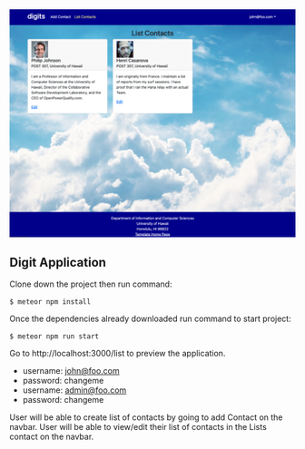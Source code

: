 <img src="doc/digit.png">

## Digit Application
Clone down the project then run command:

```
$ meteor npm install
```
Once the dependencies already downloaded run command to start project:
```
$ meteor npm run start
```

Go to http://localhost:3000/list to preview the application.

* username: john@foo.com
* password: changeme
* username: admin@foo.com
* password: changeme

User will be able to create list of contacts by going to add Contact on the navbar.
User will be able to view/edit their list of contacts in the Lists contact on the navbar.


[//]: # (![]&#40;https://github.com/ics-software-engineering/meteor-application-template-react/raw/main/doc/landing-page.png&#41;)

[//]: # ()
[//]: # (meteor-application-template-react is a sample Meteor 2.9 application that illustrates: )

[//]: # ()
[//]: # (  * A standard directory layout using 'imports/' as recommended in the [Meteor Guide]&#40;https://guide.meteor.com/structure.html&#41;)

[//]: # (  * [Bootstrap 5 React]&#40;https://react-bootstrap.github.io/&#41; for user interface.)

[//]: # (  * [Uniforms]&#40;https://uniforms.tools/&#41; for form development.)

[//]: # (  * [alanning:roles]&#40;https://github.com/alanning/meteor-roles&#41; to implement a special "Admin" user.)

[//]: # (  * Authorization, authentication, and registration using built-in Meteor packages.)

[//]: # (  * Initialization of users and data from a settings file.)

[//]: # (  * Alerts regarding success or failure of DB updates using [Sweet Alert]&#40;https://sweetalert.js.org/&#41;.)

[//]: # (  * Quality assurance using [ESLint]&#40;http://eslint.org&#41; with packages to partially enforce the [Meteor Coding Standards]&#40;https://guide.meteor.com/code-style.html&#41; and the [AirBnB Javascript Style Guide]&#40;https://github.com/airbnb/javascript&#41;.)

[//]: # ()
[//]: # (The goal of this template is to help you get quickly started doing Meteor development by providing a reasonable directory structure for development and deployment, a set of common extensions to the core framework, and boilerplate code to implement basic page display, navigation, forms, roles, and collection manipulation.)

[//]: # ()
[//]: # (To keep this codebase simple and small, some important capabilities are intentionally excluded from this template:)

[//]: # ()
[//]: # (  * Unit Testing.)

[//]: # (  * Security &#40;meteor-application-template-react enables the insecure packages&#41;)

[//]: # (  * Deployment)

[//]: # ()
[//]: # (Examples of the these capabilities will be provided elsewhere.)

[//]: # ()
[//]: # (## Installation)

[//]: # ()
[//]: # (First, [install Meteor]&#40;https://www.meteor.com/install&#41;.)

[//]: # ()
[//]: # (Second, go to [https://github.com/ics-software-engineering/meteor-application-template-react]&#40;https://github.com/ics-software-engineering/meteor-application-template-react&#41;, and click the "Use this template" button. Complete the dialog box to create a new repository that you own that is initialized with this template's files.)

[//]: # ()
[//]: # (Third, go to your newly created repository, and click the "Clone or download" button to download your new GitHub repo to your local file system.  Using [GitHub Desktop]&#40;https://desktop.github.com/&#41; is a great choice if you use MacOS or Windows.)

[//]: # ()
[//]: # (Fourth, cd into the app/ directory of your local copy of the repo, and install third party libraries with:)

[//]: # ()
[//]: # (```)

[//]: # ($ meteor npm install)

[//]: # (```)

[//]: # ()
[//]: # (## Running the system)

[//]: # ()
[//]: # (Once the libraries are installed, you can run the application by invoking the "start" script in the [package.json file]&#40;https://github.com/ics-software-engineering/meteor-application-template-react/blob/master/app/package.json&#41;:)

[//]: # ()
[//]: # (```)

[//]: # ($ meteor npm run start)

[//]: # (```)

[//]: # ()
[//]: # (The first time you run the app, it will create some default users and data. Here is the output:)

[//]: # ()
[//]: # (```)

[//]: # ( meteor npm run start )

[//]: # ()
[//]: # (> meteor-application-template-react@ start /Users/carletonmoore/GitHub/ICS314/meteor-application-template-react/app)

[//]: # (> meteor --no-release-check --exclude-archs web.browser.legacy,web.cordova --settings ../config/settings.development.json)

[//]: # ()
[//]: # ([[[[[ ~/GitHub/ICS314/meteor-application-template-react/app ]]]]])

[//]: # ()
[//]: # (=> Started proxy.                             )

[//]: # (=> Started HMR server.                        )

[//]: # (=> Started MongoDB.                           )

[//]: # (I20220529-12:09:18.384&#40;-10&#41;? Creating the default user&#40;s&#41;)

[//]: # (I20220529-12:09:18.389&#40;-10&#41;?   Creating user admin@foo.com.)

[//]: # (I20220529-12:09:18.453&#40;-10&#41;?   Creating user john@foo.com.)

[//]: # (I20220529-12:09:18.515&#40;-10&#41;? Creating default data.)

[//]: # (I20220529-12:09:18.515&#40;-10&#41;?   Adding: Basket &#40;john@foo.com&#41;)

[//]: # (I20220529-12:09:18.599&#40;-10&#41;?   Adding: Bicycle &#40;john@foo.com&#41;)

[//]: # (I20220529-12:09:18.600&#40;-10&#41;?   Adding: Banana &#40;admin@foo.com&#41;)

[//]: # (I20220529-12:09:18.601&#40;-10&#41;?   Adding: Boogie Board &#40;admin@foo.com&#41;)

[//]: # (I20220529-12:09:18.773&#40;-10&#41;? Monti APM: completed instrumenting the app)

[//]: # (=> Started your app.)

[//]: # ()
[//]: # (=> App running at: http://localhost:3000/)

[//]: # (```)

[//]: # ()
[//]: # (Periodically, you might see `Error starting Mongo &#40;2 tries left&#41;: Cannot run replSetReconfig because the node is currently updating its configuration` after the `=> Started HMR server.`. It doesn't seem to be a problem since the MongoDB does start.)

[//]: # ()
[//]: # (### Viewing the running app)

[//]: # ()
[//]: # (If all goes well, the template application will appear at [http://localhost:3000]&#40;http://localhost:3000&#41;.  You can login using the credentials in [settings.development.json]&#40;https://github.com/ics-software-engineering/meteor-application-template-react/blob/main/config/settings.development.json&#41;, or else register a new account.)

[//]: # ()
[//]: # (### ESLint)

[//]: # ()
[//]: # (You can verify that the code obeys our coding standards by running ESLint over the code in the imports/ directory with:)

[//]: # ()
[//]: # (```)

[//]: # (meteor npm run lint)

[//]: # (```)

[//]: # ()
[//]: # (## Walkthrough)

[//]: # ()
[//]: # (The following sections describe the major features of this template.)

[//]: # ()
[//]: # (### Directory structure)

[//]: # ()
[//]: # (The top-level directory structure is:)

[//]: # ()
[//]: # (```)

[//]: # (.github     # holds the GitHub Continuous Integration action and Issue template.)

[//]: # (app/        # holds the Meteor application sources)

[//]: # (config/     # holds configuration files, such as settings.development.json)

[//]: # (doc/        # holds developer documentation, user guides, etc.)

[//]: # (.gitignore  # don't commit IntelliJ project files, node_modules, and settings.production.json)

[//]: # (```)

[//]: # ()
[//]: # (This structure separates documentation files &#40;such as screenshots&#41; and configuration files &#40;such as the settings files&#41; from the actual Meteor application.)

[//]: # ()
[//]: # (The app/ directory has this structure:)

[//]: # ()
[//]: # (```)

[//]: # (.deploy/)

[//]: # (  .gitignore     # don't commit mup.js or settings.json)

[//]: # (  mup.sample.js  # sample mup.js file used for deploying the application)

[//]: # (  settings.sample.json # sample settings file)

[//]: # (  )
[//]: # (client/)

[//]: # (  main.html      # The boilerplate HTML with a "root" div to be manipulated by React.)

[//]: # (  main.js        # import startup files.)

[//]: # ()
[//]: # (imports/)

[//]: # (  api/           # Define collections)

[//]: # (    stuff/       # The Stuffs collection definition)

[//]: # (  startup/       # Define code to run when system starts up &#40;client-only, server-only, both&#41;)

[//]: # (    client/)

[//]: # (    server/)

[//]: # (  ui/)

[//]: # (    components/  # Contains page elements, some of which could appear on multiple pages.)

[//]: # (    layouts/     # Contains top-level layout &#40;<App> component&#41;.)

[//]: # (    pages/       # Contains components for each page.)

[//]: # ()
[//]: # (node_modules/    # managed by npm)

[//]: # ()
[//]: # (public/          # static assets &#40;like images&#41; can go here.)

[//]: # ()
[//]: # (server/)

[//]: # (   main.js       # import the server-side js files.)

[//]: # (   )
[//]: # (tests/           # testcafe acceptance tests.)

[//]: # (```)

[//]: # ()
[//]: # (### Import conventions)

[//]: # ()
[//]: # (This system adheres to the Meteor guideline of putting all application code in the imports/ directory, and using client/main.js and server/main.js to import the code appropriate for the client and server in an appropriate order.)

[//]: # ()
[//]: # (### Application functionality)

[//]: # ()
[//]: # (The application implements a simple CRUD application for managing "Stuff", which is a Mongo Collection consisting of a name &#40;String&#41;, a quantity &#40;Number&#41;, a condition &#40;one of 'excellent', 'good', 'fair', or 'poor'&#41; and an owner.)

[//]: # ()
[//]: # (By default, each user only sees the Stuff that they have created.  However, the settings file enables you to define default accounts.  If you define a user with the role "admin", then that user gets access to a special page which lists all the Stuff defined by all users.)

[//]: # ()
[//]: # (#### Landing page)

[//]: # ()
[//]: # (When you retrieve the app at http://localhost:3000, this is what should be displayed:)

[//]: # ()
[//]: # (![]&#40;https://github.com/ics-software-engineering/meteor-application-template-react/raw/main/doc/landing-page.png&#41;)

[//]: # ()
[//]: # (The next step is to use the Login menu to either Login to an existing account or register a new account.)

[//]: # ()
[//]: # (#### Login page)

[//]: # ()
[//]: # (Clicking on the Login link, then on the Sign In menu item displays this page:)

[//]: # ()
[//]: # (![]&#40;https://github.com/ics-software-engineering/meteor-application-template-react/raw/main/doc/signin-page.png&#41;)

[//]: # ()
[//]: # (#### Register page)

[//]: # ()
[//]: # (Alternatively, clicking on the Login link, then on the Sign Up menu item displays this page:)

[//]: # ()
[//]: # (![]&#40;https://github.com/ics-software-engineering/meteor-application-template-react/raw/main/doc/register-page.png&#41;)

[//]: # ()
[//]: # ()
[//]: # (#### Landing &#40;after Login&#41; page, non-Admin user)

[//]: # ()
[//]: # (Once you log in &#40;either to an existing account or by creating a new one&#41;, the navbar changes as follows:)

[//]: # ()
[//]: # (![]&#40;https://github.com/ics-software-engineering/meteor-application-template-react/raw/main/doc/landing-after-login-page.png&#41;)

[//]: # ()
[//]: # (You can now add new Stuff documents, and list the Stuff you have created. Note you cannot see any Stuff created by other users.)

[//]: # ()
[//]: # (#### Add Stuff page)

[//]: # ()
[//]: # (After logging in, here is the page that allows you to add new Stuff:)

[//]: # ()
[//]: # (![]&#40;https://github.com/ics-software-engineering/meteor-application-template-react/raw/main/doc/add-stuff-page.png&#41;)

[//]: # ()
[//]: # (#### List Stuff page)

[//]: # ()
[//]: # (After logging in, here is the page that allows you to list all the Stuff you have created:)

[//]: # ()
[//]: # (![]&#40;https://github.com/ics-software-engineering/meteor-application-template-react/raw/main/doc/list-stuff-page.png&#41;)

[//]: # ()
[//]: # (You click the "Edit" link to go to the Edit Stuff page, shown next.)

[//]: # ()
[//]: # (#### Edit Stuff page)

[//]: # ()
[//]: # (After clicking on the "Edit" link associated with an item, this page displays that allows you to change and save it:)

[//]: # ()
[//]: # (![]&#40;https://github.com/ics-software-engineering/meteor-application-template-react/raw/main/doc/edit-stuff-page.png&#41;)

[//]: # ()
[//]: # (#### Landing &#40;after Login&#41;, Admin user)

[//]: # ()
[//]: # (You can define an "admin" user in the settings.json file. This user, after logging in, gets a special entry in the navbar:)

[//]: # ()
[//]: # (![]&#40;https://github.com/ics-software-engineering/meteor-application-template-react/raw/main/doc/admin-landing-page.png&#41;)

[//]: # ()
[//]: # (#### Admin page &#40;list all users stuff&#41;)

[//]: # ()
[//]: # (To provide a simple example of a "super power" for Admin users, the Admin page lists all of the Stuff by all of the users:)

[//]: # ()
[//]: # (![]&#40;https://github.com/ics-software-engineering/meteor-application-template-react/raw/main/doc/admin-list-stuff-page.png&#41;)

[//]: # ()
[//]: # (Note that non-admin users cannot get to this page, even if they type in the URL by hand.)

[//]: # ()
[//]: # (### Collections)

[//]: # ()
[//]: # (The application implements a single Collection called "Stuffs". Each Stuffs document has the following fields: name, quantity, condition, and username.)

[//]: # ()
[//]: # (The Stuffs collection is defined in [imports/api/stuff/stuff.js]&#40;https://github.com/ics-software-engineering/meteor-application-template-react/blob/main/app/imports/api/stuff/stuff.js&#41;.)

[//]: # ()
[//]: # (The Stuffs collection is initialized in [imports/startup/server/Mongo.js]&#40;https://github.com/ics-software-engineering/meteor-application-template-react/blob/main/app/imports/startup/server/Mongo.js&#41;.)

[//]: # ()
[//]: # (### CSS)

[//]: # ()
[//]: # (The application uses the [React implementation of Bootstrap 5]&#40;https://react-bootstrap.github.io/&#41;. You can adjust the theme by editing the `app/client/style.css` file. To change the theme override the Bootstrap 5 CSS variables.)

[//]: # ()
[//]: # (```css)

[//]: # (/* Change bootstrap variable values.)

[//]: # ( See https://getbootstrap.com/docs/5.2/customize/css-variables/)

[//]: # ( */)

[//]: # (body {)

[//]: # (  --bs-light-rgb: 236, 236, 236;)

[//]: # (})

[//]: # ()
[//]: # (/* Define custom styles */)

[//]: # (.gray-background {)

[//]: # (  background-color: var&#40;--bs-gray-200&#41;;)

[//]: # (  color: var&#40;--bs-dark&#41;;)

[//]: # (  padding-top: 10px;)

[//]: # (  padding-bottom: 20px;)

[//]: # (})

[//]: # (```)

[//]: # ()
[//]: # (### Routing)

[//]: # ()
[//]: # (For display and navigation among its four pages, the application uses [React Router]&#40;https://reacttraining.com/react-router/&#41;.)

[//]: # ()
[//]: # (Routing is defined in [imports/ui/layouts/App.jsx]&#40;https://github.com/ics-software-engineering/meteor-application-template-react/blob/main/app/imports/ui/layouts/App.jsx&#41;.)

[//]: # ()
[//]: # ()
[//]: # (### Authentication)

[//]: # ()
[//]: # (For authentication, the application uses the Meteor accounts package.)

[//]: # ()
[//]: # (When the application is run for the first time, a settings file &#40;such as [config/settings.development.json]&#40;https://github.com/ics-software-engineering/meteor-application-template-react/blob/main/config/settings.development.json&#41;&#41; should be passed to Meteor. That will lead to a default account being created through the code in [imports/startup/server/accounts.js]&#40;https://github.com/ics-software-engineering/meteor-application-template-react/blob/main/app/imports/startup/server/accounts.js&#41;.)

[//]: # ()
[//]: # (The application allows users to register and create new accounts at any time.)

[//]: # ()
[//]: # (### Authorization)

[//]: # ()
[//]: # (Only logged in users can manipulate Stuff documents &#40;but any registered user can manipulate any Stuff document, even if they weren't the user that created it.&#41;)

[//]: # ()
[//]: # (### Configuration)

[//]: # ()
[//]: # (The [config]&#40;https://github.com/ics-software-engineering/meteor-application-template-react/blob/main/config&#41; directory is intended to hold settings files.  The repository contains one file: [config/settings.development.json]&#40;https://github.com/ics-software-engineering/meteor-application-template-react/blob/main/config/settings.development.json&#41;.)

[//]: # ()
[//]: # (The [.gitignore]&#40;https://github.com/ics-software-engineering/meteor-application-template-react/blob/main/.gitignore&#41; file prevents a file named settings.production.json from being committed to the repository. So, if you are deploying the application, you can put settings in a file named settings.production.json and it will not be committed.)

[//]: # ()
[//]: # (### Quality Assurance)

[//]: # ()
[//]: # (#### ESLint)

[//]: # ()
[//]: # (The application includes a [.eslintrc]&#40;https://github.com/ics-software-engineering/meteor-application-template-react/blob/main/app/.eslintrc&#41; file to define the coding style adhered to in this application. You can invoke ESLint from the command line as follows:)

[//]: # ()
[//]: # (```)

[//]: # ([~/meteor-application-template-react/app]-> meteor npm run lint)

[//]: # ()
[//]: # (> meteor-application-template-react@ lint /Users/philipjohnson/meteor-application-template-react/app)

[//]: # (> eslint --quiet ./imports)

[//]: # (```)

[//]: # ()
[//]: # (ESLint should run without generating any errors.)

[//]: # ()
[//]: # (It's significantly easier to do development with ESLint integrated directly into your IDE &#40;such as IntelliJ&#41;.)

[//]: # ()
[//]: # (## Screencasts)

[//]: # ()
[//]: # (For more information about this system, please watch one or more of the following screencasts. Note that the current source code might differ slightly from the code in these screencasts, but the changes should be very minor.)

[//]: # ()
[//]: # (  * [Walkthrough of system user interface &#40;6 min&#41;]&#40;https://youtu.be/48xu1hrqUi8&#41;)

[//]: # (  * [Data and accounts structure and initialization &#40;18 min&#41;]&#40;https://youtu.be/HZRjwrVBWp4&#41;)

[//]: # (  * [Navigation, routing, pages, components &#40;34 min&#41;]&#40;https://youtu.be/XztTdHpv6Jw&#41;)

[//]: # (  * [Forms &#40;32 min&#41;]&#40;https://youtu.be/8FyWR3gUGCM&#41;)

[//]: # (  * [Authorization, authentication, and roles &#40;12 min&#41;]&#40;https://youtu.be/9HX5vuXTlvA&#41;)

